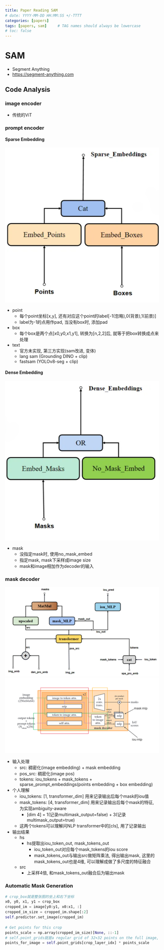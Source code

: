 ```yaml
---
title: Paper Reading SAM
# date: YYYY-MM-DD HH:MM:SS +/-TTTT
categories: [papers]
tags: [papers, sam]     # TAG names should always be lowercase
# toc: false
---
```


# SAM
- Segment Anything
- https://segment-anything.com


## Code Analysis
### image encoder
- 传统的ViT

### prompt encoder
#### Sparse Embedding
![Sparse Embedding](/assets/img/papers-files/sam/sparse_embedding.png)
- point
  - 每个point坐标[x,y], 还有对应这个point的label[-1(忽略),0(背景),1(前景)]
  - label为-1的点用作pad, 当没有box时, 添加pad
- box
  - 每个box是两个点[x0,y0,x1,y1], 转换为[n,2,2]后, 就等于把box转换成点来处理
- text
  - 官方未实现, 第三方实现(sam改进, 变体)
  - lang sam (Grounding DINO + clip)
  - fastsam (YOLOv8-seg + clip)
#### Dense Embedding
![Dense Embedding](/assets/img/papers-files/sam/dense_embedding.png)
- mask
  - 没指定mask时, 使用no_mask_embed
  - 指定mask, mask下采样成image size
  - mask和image相加作为decoder的输入

### mask decoder
![mask decoder](/assets/img/papers-files/sam/mask_decoder.png)
![mask decoder](/assets/img/papers-files/sam/mask_decoder_orient.png)
- 输入处理
  - src: 稠密化(image embedding) + mask embedding
  - pos_src: 稠密化(image pos)
  - tokens: iou_tokens + mask_tokens + sparse_prompt_embeddings(points embedding + box embedding)
- 个人理解
  - iou_tokens: [1, transformer_dim] 用来记录输出后每个mask的iou值
  - mask_tokens: [4, transformer_dim] 用来记录输出后每个mask的特征, 为实现ambiguity-aware
    - [dim 4] = 1(记录multimask_output=false) + 3(记录multimask_output=true)
  - 这两个tokens可以理解问NLP transformer中的[cls], 用了记录输出
- 输出结果
  - hs
    - hs提取出iou_token_out, mask_tokens_out
      - iou_token_out对应每个mask_tokens的iou score
      - mask_tokens_out与输出src做矩阵乘法, 得出输出mask, 这里的mask_tokens_out也是4维, 可以理解成做了多尺度的特征融合
  - src
    - 上采样4倍, 和mask_tokens_out融合后为输出mask

### Automatic Mask Generation
```py
# crop_box就是整张图的坐上和右下坐标
x0, y0, x1, y1 = crop_box
cropped_im = image[y0:y1, x0:x1, :]
cropped_im_size = cropped_im.shape[:2]
self.predictor.set_image(cropped_im)

# Get points for this crop
points_scale = np.array(cropped_im_size)[None, ::-1]
# self.point_grids就是a regular grid of 32×32 points on the full image, 即在整张图上撒了32x32个点
points_for_image = self.point_grids[crop_layer_idx] * points_scale
```